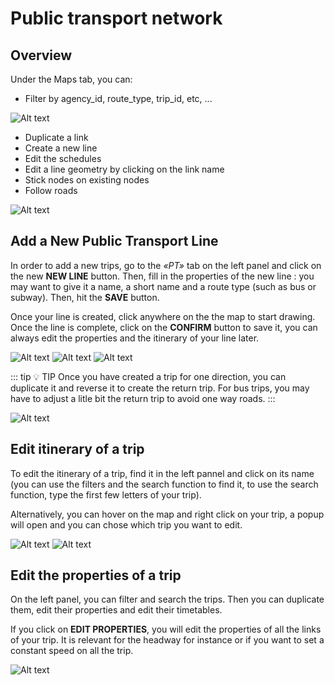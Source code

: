 # Public transport network

## Overview
Under the Maps tab, you can:

- Filter by agency_id, route_type, trip_id, etc, ...

![Alt text](/networks_4.png)

- Duplicate a link 
- Create a new line
- Edit the schedules
- Edit a line geometry by clicking on the link name
- Stick nodes on existing nodes
- Follow roads

![Alt text](/networks_5.png)

## Add a New Public Transport Line
In order to add a new trips, go to the *«PT»* tab on the left panel and click on the new **NEW LINE** button. Then, fill in the properties of the new line : you may want to give it a name, a short name and a route type (such as bus or subway). Then, hit the **SAVE** button.

Once your line is created, click anywhere on the the map to start drawing. Once the line is complete, click on the **CONFIRM** button to save it, you can always edit the properties and the itinerary of your line later.

![Alt text](/network_editor/new_line.png)
![Alt text](/network_editor/new_line_2.png)
![Alt text](/network_editor/new_line_3.png)

::: tip :bulb: TIP
Once you have created a trip for one direction, you can duplicate it and reverse it to create the return trip. For bus trips, you may have to adjust a litle bit the return trip to avoid one way roads.
:::

![Alt text](/network_editor/duplicate_line.png)

## Edit itinerary of a trip

To edit the itinerary of a trip, find it in the left pannel and click on its name (you can use the filters and the search function to find it, to use the search function, type the first few letters of your trip).

Alternatively, you can hover on the map and right click on your trip, a popup will open and you can chose which trip you want to edit.

![Alt text](/network_editor/select_trip.png)
![Alt text](/network_editor/search_trip.png)


## Edit the properties of a trip

On the left panel, you can filter and search the trips. Then you can duplicate them, edit their properties and edit their timetables.

If you click on **EDIT PROPERTIES**, you will edit the properties of all the links of your trip. It is relevant for the headway for instance or if you want to set a constant speed on all the trip.

![Alt text](/network_editor/new_line_4.png)